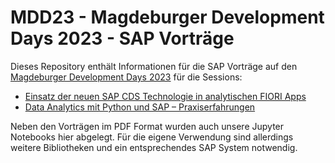 # MDD23 - Magdeburger Development Days 2023 - SAP Vorträge

Dieses Repository enthält Informationen für die SAP Vorträge auf den [Magdeburger Development Days 2023](https://md-devdays.de/home) für die Sessions:
- [Einsatz der neuen SAP CDS Technologie in analytischen FIORI Apps](https://md-devdays.de/act-details/1000114)
- [Data Analytics mit Python und SAP – Praxiserfahrungen](https://md-devdays.de/act-details/1000112)

Neben den Vorträgen im PDF Format wurden auch unsere Jupyter Notebooks hier abgelegt. Für die eigene Verwendung sind allerdings weitere Bibliotheken und ein entsprechendes SAP System notwendig.